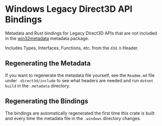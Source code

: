 # Windows Legacy Direct3D API Bindings

Metadata and Rust bindings for Legacy Direct3D APIs that are not included in the [win32metadata](https://github.com/microsoft/win32metadata) metadata package.

Includes Types, Interfaces, Functions, etc. from the `d3d.h` Header. 

## Regenerating the Metadata

If you want to regenerate the metadata file yourself, see the `Readme.md` file under `.direct3d/include` to see what headers are needed and run `dotnet build` in the `.metadata` directory.

## Regenerating the Bindings

The bindings are automatically regenerated the first time this crate is built and every time the metadata file in the `.windows` directory changes.